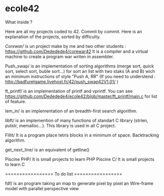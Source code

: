 # ecole42
What inside ?

Here are all my projects coded to 42. Commit by commit.
Here is an explanation of the projects, sorted by difficulty. 

*Corewar/* is un project make by me and two other students : https://github.com/Dededede4/corewar42
It is a compiler and a virtual machine to create a program war writen in assembler.

Push_swap/ is an implementation of sorting algorithms (merge sort, quick sort, select sort, buble sort…) for sort an list with two staks (A and B) wich an minimum instructions of style "Push A, RR" (If you need to understend : http://badfuretgame.livehost.fr/42/push_swap42V1.01/ )

ft_printf/ is an implementation of printf and vprintf.
You can see https://github.com/Dededede4/ecole42/blob/master/ft_printf/main.c for list of feature.

lem_in/ is an implementation of an breadth-first search algorithm.

libft/ is an implemention of many functions of standart C library (strlen, putstr, memalloc…). This library is used in all C project.

Fillit/ It is a program place tetris blocks in a minimum of space. Backtracking algorithm.

get_next_line/ is an equivalent of getline()

Piscine PHP/ It is small projects to learn PHP
Piscine C/ It is small projects to learn C

================= To do list =================

fdf/ is an program taking an map to generate pixel by pixel an Wire-frame model with parallel perspective view
